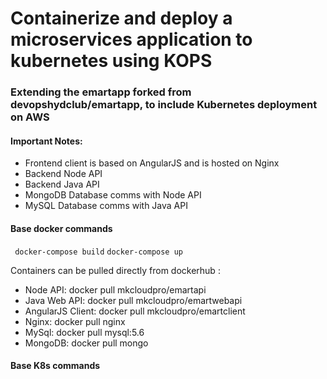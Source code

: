 # Containerize and deploy a microservices application to kubernetes using KOPS

### Extending the emartapp forked from devopshydclub/emartapp, to include Kubernetes deployment on AWS

#### Important Notes:

- Frontend client is based on AngularJS and is hosted on Nginx
- Backend Node API
- Backend Java API
- MongoDB Database comms with Node API
- MySQL Database comms with Java API

#### Base docker commands

``` docker-compose build```
```docker-compose up```

Containers can be pulled directly from dockerhub :
- Node API: docker pull mkcloudpro/emartapi
- Java Web API:  docker pull mkcloudpro/emartwebapi
- AngularJS Client: docker pull mkcloudpro/emartclient
- Nginx: docker pull nginx
- MySql: docker pull mysql:5.6
- MongoDB: docker pull mongo

#### Base K8s commands
